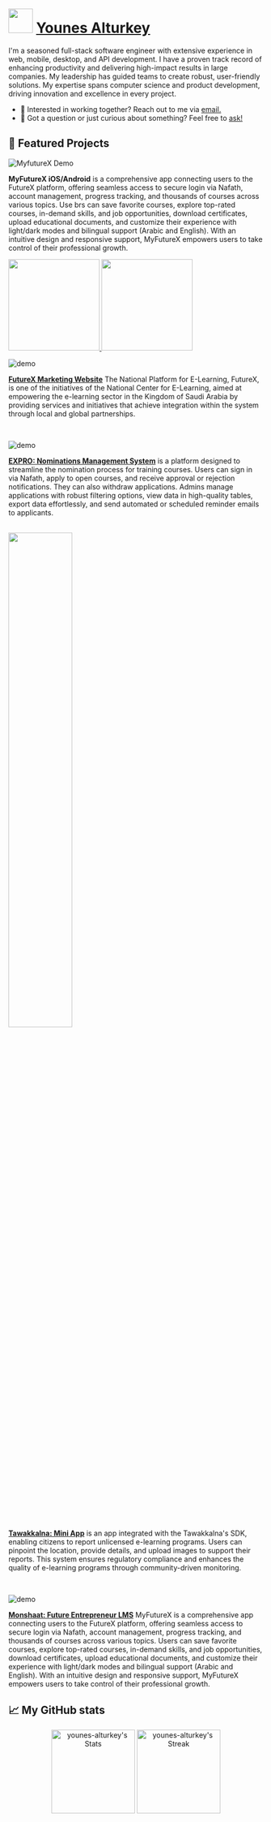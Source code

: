 # <img src="https://storage.googleapis.com/yat-public/younes-offical.jpeg" width="48"/> [Younes Alturkey](https://www.linkedin.com/in/younes-alturkey)

<div class="github-introduction">

I'm a seasoned full-stack software engineer with extensive experience in web, mobile, desktop, and API development. I have a proven track record of enhancing productivity and delivering high-impact results in large companies. My leadership has guided teams to create robust, user-friendly solutions. My expertise spans computer science and product development, driving innovation and excellence in every project.

</div>

- 💼 Interested in working together? Reach out to me via <a href="mailto:me@younes.expert">email.</a>
- 💬 Got a question or just curious about something? Feel free to <a href="https://wa.me/966538654514">ask!</a>

## 🌟 Featured Projects

![MyfutureX Demo](https://storage.googleapis.com/yat-public/myfuturex-app-demo.gif)

**MyFutureX iOS/Android** is a comprehensive app connecting users to the FutureX platform, offering seamless access to secure login via Nafath, account management, progress tracking, and thousands of courses across various topics. Use brs can save favorite courses, explore top-rated courses, in-demand skills, and job opportunities, download certificates, upload educational documents, and customize their experience with light/dark modes and bilingual support (Arabic and English). With an intuitive design and responsive support, MyFutureX empowers users to take control of their professional growth.

<a href="https://play.google.com/store/apps/details?id=sa.gov.nelc.myfuturexapp">
<img width="180" src="https://storage.googleapis.com/yat-public/google-play-banner.png"/>
</a>

<a href="https://play.google.com/store/apps/details?id=sa.gov.nelc.myfuturexapp">
 <img width="180" src="https://storage.googleapis.com/yat-public/app-store-banner.png"/>
 </a>

  <br/>

![demo](https://storage.googleapis.com/yat-public/futurexsa-demo.gif)

**[FutureX Marketing Website](https://futurex.sa/en)** The National Platform for E-Learning, FutureX, is one of the initiatives of the National Center for E-Learning, aimed at empowering the e-learning sector in the Kingdom of Saudi Arabia by providing services and initiatives that achieve integration within the system through local and global partnerships.

 <br/>

![demo](https://storage.googleapis.com/yat-public/nms-demo.gif)

**[EXPRO: Nominations Management System](https://nms.younes.expert)** is a platform designed to streamline the nomination process for training courses. Users can sign in via Nafath, apply to open courses, and receive approval or rejection notifications. They can also withdraw applications. Admins manage applications with robust filtering options, view data in high-quality tables, export data effortlessly, and send automated or scheduled reminder emails to applicants.

 <br/>

<img width="50%" src="https://storage.googleapis.com/yat-public/twk-app-demo.gif"/>

**[Tawakkalna: Mini App](https://play.google.com/store/apps/details?id=sa.gov.nic.twkhayat)** is an app integrated with the Tawakkalna's SDK, enabling citizens to report unlicensed e-learning programs. Users can pinpoint the location, provide details, and upload images to support their reports. This system ensures regulatory compliance and enhances the quality of e-learning programs through community-driven monitoring.

 <br/>

![demo](https://storage.googleapis.com/yat-public/monshaat-lms-demo.gif)

**[Monshaat: Future Entrepreneur LMS](https://eci.monshaat.gov.sa/en)** MyFutureX is a comprehensive app connecting users to the FutureX platform, offering seamless access to secure login via Nafath, account management, progress tracking, and thousands of courses across various topics. Users can save favorite courses, explore top-rated courses, in-demand skills, and job opportunities, download certificates, upload educational documents, and customize their experience with light/dark modes and bilingual support (Arabic and English). With an intuitive design and responsive support, MyFutureX empowers users to take control of their professional growth.

## 📈 My GitHub stats

<div class="badges-githubstats">
  <p align="center">
    <img src="https://github-readme-stats.vercel.app/api?username=younes-alturkey&theme=tokyonight&show_icons=true&hide_border=true&count_private=true" alt="younes-alturkey's Stats" height="165">
    <img src="https://github-readme-streak-stats.herokuapp.com/?user=younes-alturkey&theme=tokyonight&hide_border=true" alt="younes-alturkey's Streak" height="165">
  </p>
</div>
